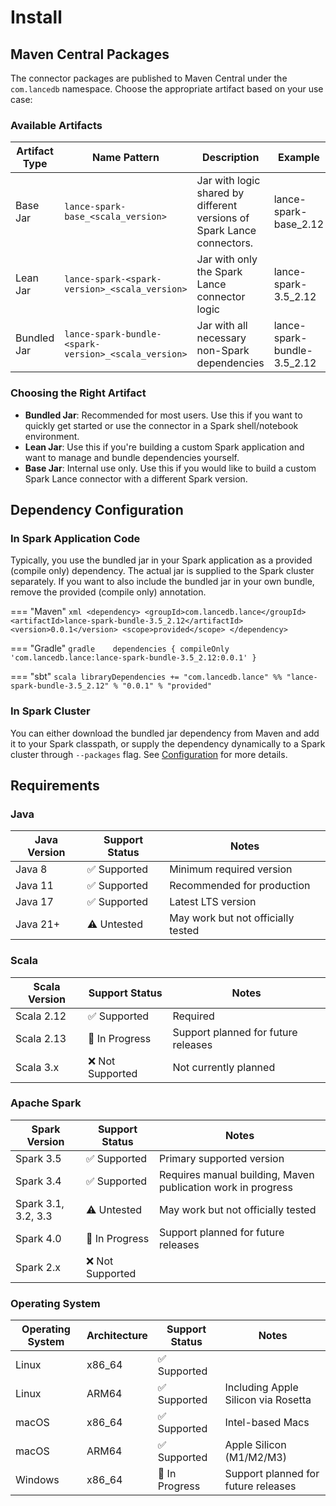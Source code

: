 # Install

## Maven Central Packages

The connector packages are published to Maven Central under the `com.lancedb` namespace. Choose the appropriate artifact based on your use case:

### Available Artifacts

| Artifact Type | Name Pattern                                         | Description                                                            | Example                     |
|---------------|------------------------------------------------------|------------------------------------------------------------------------|-----------------------------|
| Base Jar      | `lance-spark-base_<scala_version>`                   | Jar with logic shared by different versions of Spark Lance connectors. | lance-spark-base_2.12       |
| Lean Jar      | `lance-spark-<spark-version>_<scala_version>`        | Jar with only the Spark Lance connector logic                          | lance-spark-3.5_2.12        |
| Bundled Jar   | `lance-spark-bundle-<spark-version>_<scala_version>` | Jar with all necessary non-Spark dependencies                          | lance-spark-bundle-3.5_2.12 |

### Choosing the Right Artifact

- **Bundled Jar**: Recommended for most users. Use this if you want to quickly get started or use the connector in a Spark shell/notebook environment.
- **Lean Jar**: Use this if you're building a custom Spark application and want to manage and bundle dependencies yourself.
- **Base Jar**: Internal use only. Use this if you would like to build a custom Spark Lance connector with a different Spark version.

## Dependency Configuration

### In Spark Application Code

Typically, you use the bundled jar in your Spark application as a provided (compile only) dependency.
The actual jar is supplied to the Spark cluster separately.
If you want to also include the bundled jar in your own bundle, remove the provided (compile only) annotation.

=== "Maven"
    ```xml
    <dependency>
        <groupId>com.lancedb.lance</groupId>
        <artifactId>lance-spark-bundle-3.5_2.12</artifactId>
        <version>0.0.1</version>
        <scope>provided</scope>
    </dependency>
    ```

=== "Gradle"
    ```gradle   
    dependencies {
        compileOnly 'com.lancedb.lance:lance-spark-bundle-3.5_2.12:0.0.1'
    }
    ```

=== "sbt"
    ```scala
    libraryDependencies += "com.lancedb.lance" %% "lance-spark-bundle-3.5_2.12" % "0.0.1" % "provided"
    ```

### In Spark Cluster

You can either download the bundled jar dependency from Maven and add it to your Spark classpath,
or supply the dependency dynamically to a Spark cluster through `--packages` flag.
See [Configuration](config.md) for more details.

## Requirements

### Java

| Java Version | Support Status | Notes                              |
|--------------|----------------|------------------------------------|
| Java 8       | ✅ Supported    | Minimum required version           |
| Java 11      | ✅ Supported    | Recommended for production         |
| Java 17      | ✅ Supported    | Latest LTS version                 |
| Java 21+     | ⚠️ Untested    | May work but not officially tested |

### Scala

| Scala Version | Support Status  | Notes                               |
|---------------|-----------------|-------------------------------------|
| Scala 2.12    | ✅ Supported     | Required                            |
| Scala 2.13    | 🚧 In Progress  | Support planned for future releases |
| Scala 3.x     | ❌ Not Supported | Not currently planned               |

### Apache Spark

| Spark Version       | Support Status  | Notes                                                        |
|---------------------|-----------------|--------------------------------------------------------------|
| Spark 3.5           | ✅ Supported     | Primary supported version                                    |
| Spark 3.4           | ✅ Supported     | Requires manual building, Maven publication work in progress |
| Spark 3.1, 3.2, 3.3 | ⚠️ Untested     | May work but not officially tested                           |
| Spark 4.0           | 🚧 In Progress  | Support planned for future releases                          |
| Spark 2.x           | ❌ Not Supported |                                                              |

### Operating System

| Operating System | Architecture | Support Status | Notes                               |
|------------------|--------------|----------------|-------------------------------------|
| Linux            | x86_64       | ✅ Supported    |                                     |
| Linux            | ARM64        | ✅ Supported    | Including Apple Silicon via Rosetta |
| macOS            | x86_64       | ✅ Supported    | Intel-based Macs                    |
| macOS            | ARM64        | ✅ Supported    | Apple Silicon (M1/M2/M3)            |
| Windows          | x86_64       | 🚧 In Progress | Support planned for future releases |
